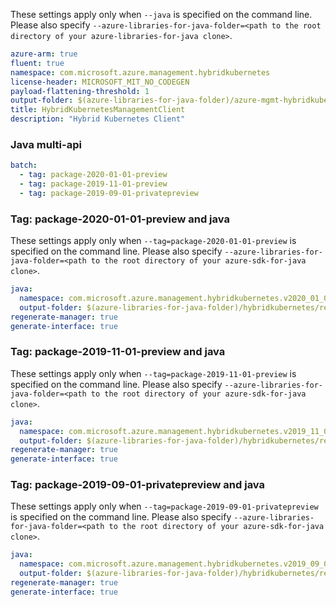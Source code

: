 
These settings apply only when `--java` is specified on the command line.
Please also specify `--azure-libraries-for-java-folder=<path to the root directory of your azure-libraries-for-java clone>`.

``` yaml $(java)
azure-arm: true
fluent: true
namespace: com.microsoft.azure.management.hybridkubernetes
license-header: MICROSOFT_MIT_NO_CODEGEN
payload-flattening-threshold: 1
output-folder: $(azure-libraries-for-java-folder)/azure-mgmt-hybridkubernetes
title: HybridKubernetesManagementClient
description: "Hybrid Kubernetes Client"
```

### Java multi-api

``` yaml $(java) && $(multiapi)
batch:
  - tag: package-2020-01-01-preview
  - tag: package-2019-11-01-preview
  - tag: package-2019-09-01-privatepreview
```

### Tag: package-2020-01-01-preview and java

These settings apply only when `--tag=package-2020-01-01-preview` is specified on the command line.
Please also specify `--azure-libraries-for-java-folder=<path to the root directory of your azure-sdk-for-java clone>`.

``` yaml $(tag) == 'package-2020-01-01-preview' && $(java) && $(multiapi)
java:
  namespace: com.microsoft.azure.management.hybridkubernetes.v2020_01_01_preview
  output-folder: $(azure-libraries-for-java-folder)/hybridkubernetes/resource-manager/v2020_01_01_preview
regenerate-manager: true
generate-interface: true
```

### Tag: package-2019-11-01-preview and java

These settings apply only when `--tag=package-2019-11-01-preview` is specified on the command line.
Please also specify `--azure-libraries-for-java-folder=<path to the root directory of your azure-sdk-for-java clone>`.

``` yaml $(tag) == 'package-2019-11-01-preview' && $(java) && $(multiapi)
java:
  namespace: com.microsoft.azure.management.hybridkubernetes.v2019_11_01_preview
  output-folder: $(azure-libraries-for-java-folder)/hybridkubernetes/resource-manager/v2019_11_01_preview
regenerate-manager: true
generate-interface: true
```

### Tag: package-2019-09-01-privatepreview and java

These settings apply only when `--tag=package-2019-09-01-privatepreview` is specified on the command line.
Please also specify `--azure-libraries-for-java-folder=<path to the root directory of your azure-sdk-for-java clone>`.

``` yaml $(tag) == 'package-2019-09-01-privatepreview' && $(java) && $(multiapi)
java:
  namespace: com.microsoft.azure.management.hybridkubernetes.v2019_09_01_privatepreview
  output-folder: $(azure-libraries-for-java-folder)/hybridkubernetes/resource-manager/v2019_09_01_privatepreview
regenerate-manager: true
generate-interface: true
```